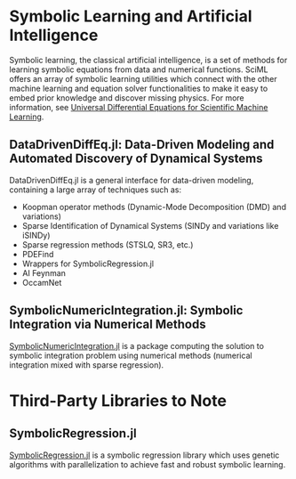 # Symbolic Learning and Artificial Intelligence

Symbolic learning, the classical artificial intelligence, is a set of methods for learning
symbolic equations from data and numerical functions. SciML offers an array of symbolic
learning utilities which connect with the other machine learning and equation solver
functionalities to make it easy to embed prior knowledge and discover missing physics.
For more information, see
[Universal Differential Equations for Scientific Machine Learning](https://arxiv.org/abs/2001.04385).

## DataDrivenDiffEq.jl: Data-Driven Modeling and Automated Discovery of Dynamical Systems

DataDrivenDiffEq.jl is a general interface for data-driven modeling, containing a large
array of techniques such as:

* Koopman operator methods (Dynamic-Mode Decomposition (DMD) and variations)
* Sparse Identification of Dynamical Systems (SINDy and variations like iSINDy)
* Sparse regression methods (STSLQ, SR3, etc.)
* PDEFind
* Wrappers for SymbolicRegression.jl
* AI Feynman
* OccamNet

## SymbolicNumericIntegration.jl: Symbolic Integration via Numerical Methods

[SymbolicNumericIntegration.jl](https://github.com/SciML/SymbolicNumericIntegration.jl)
is a package computing the solution to symbolic integration problem using numerical methods
(numerical integration mixed with sparse regression).

# Third-Party Libraries to Note

## SymbolicRegression.jl

[SymbolicRegression.jl](https://github.com/MilesCranmer/SymbolicRegression.jl) is a
symbolic regression library which uses genetic algorithms with parallelization to achieve
fast and robust symbolic learning.
